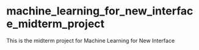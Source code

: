 # machine_learning_for_new_interface_midterm_project
This is the midterm project for Machine Learning for New Interface
